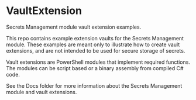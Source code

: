 # VaultExtension

Secrets Management module vault extension examples.  

This repo contains example extension vaults for the Secrets Management module.
These examples are meant only to illustrate how to create vault extensions, and are not intended to be used for secure storage of secrets.

Vault extensions are PowerShell modules that implement required functions.
The modules can be script based or a binary assembly from compiled C# code.  

See the Docs folder for more information about the Secrets Management module and vault extensions.
